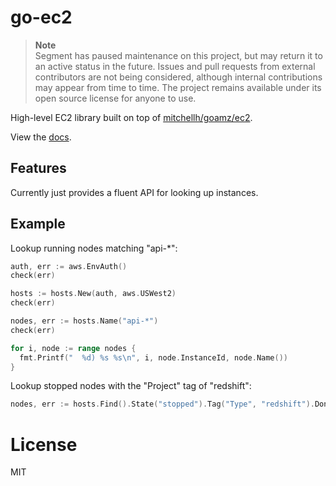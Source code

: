 
# go-ec2

> **Note**  
> Segment has paused maintenance on this project, but may return it to an active status in the future. Issues and pull requests from external contributors are not being considered, although internal contributions may appear from time to time. The project remains available under its open source license for anyone to use.

 High-level EC2 library built on top of [mitchellh/goamz/ec2](https://github.com/mitchellh/goamz/tree/master/ec2).

 View the [docs](http://godoc.org/github.com/segmentio/go-ec2).

## Features

 Currently just provides a fluent API for looking up instances.

## Example

 Lookup running nodes matching "api-*":

```go
auth, err := aws.EnvAuth()
check(err)

hosts := hosts.New(auth, aws.USWest2)
check(err)

nodes, err := hosts.Name("api-*")
check(err)

for i, node := range nodes {
  fmt.Printf("  %d) %s %s\n", i, node.InstanceId, node.Name())
}
```

 Lookup stopped nodes with the "Project" tag of "redshift":

```go
nodes, err := hosts.Find().State("stopped").Tag("Type", "redshift").Done()
```

# License

 MIT
